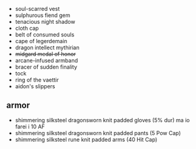 + soul-scarred vest
+ sulphurous fiend gem
+ tenacious night shadow
+ cloth cap
+ belt of consumed souls
+ cape of legerdemain
+ dragon intellect mythirian
+ ~~midgard medal of honor~~
+ arcane-infused armband
+ bracer of sudden finality
+ tock
+ ring of the vaettir
+ aidon's slippers

## armor

+ shimmering silksteel dragonsworn knit padded gloves (5% dur) ma io farei i 10 AF
+ shimmering silksteel dragonsworn knit padded pants  (5 Pow Cap)
+ shimmering silksteel rune knit padded arms          (40 Hit Cap)
